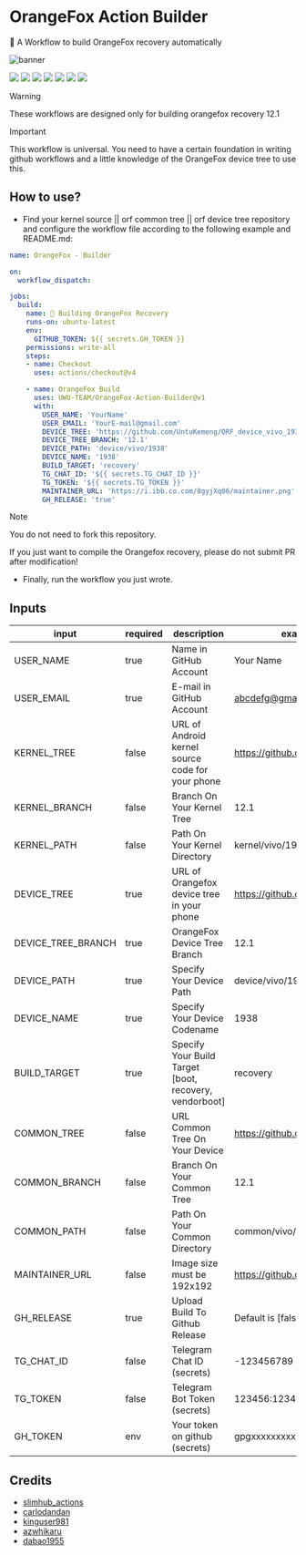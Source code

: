 # OrangeFox Action Builder
🦊 A Workflow to build OrangeFox recovery automatically

![banner](https://i.imgur.com/hdLJ3Hi.png "banner")

[![](https://img.shields.io/github/actions/workflow/status/UWU-TEAM/OrangeFox-Action-Builder/test.yml?style=for-the-badge&color=fee4d0&logo=githubactions&logoColor=fee4d0)](https://github.com/UWU-TEAM/OrangeFox-Action-Builder/actions/workflows/test.yml)
[![](https://img.shields.io/github/issues/UWU-TEAM/OrangeFox-Action-Builder?style=for-the-badge&color=fee4d0&logo=files&logoColor=fee4d0)](https://github.com/UWU-TEAM/OrangeFox-Action-Builder/issues)
[![](https://img.shields.io/github/stars/UWU-TEAM/OrangeFox-Action-Builder?style=for-the-badge&color=fee4d0&logo=starship&logoColor=fee4d0)](https://github.com/UWU-TEAM/OrangeFox-Action-Builder/stargazers)
[![](https://img.shields.io/github/forks/UWU-TEAM/OrangeFox-Action-Builder?style=for-the-badge&color=fee4d0&logo=git&logoColor=fee4d0)](https://github.com/UWU-TEAM/OrangeFox-Action-Builder/forks)
[![](https://img.shields.io/github/license/UWU-TEAM/OrangeFox-Action-Builder?style=for-the-badge&color=fee4d0&logo=apache&logoColor=fee4d0)](https://github.com/UWU-TEAM/OrangeFox-Action-Builder/blob/main/LICENSE)
[![](https://img.shields.io/github/v/release/UWU-TEAM/OrangeFox-Action-Builder?style=for-the-badge&color=fee4d0&logo=github&logoColor=fee4d0)](https://github.com/UWU-TEAM/OrangeFox-Action-Builder/releases/latest)
[![](https://img.shields.io/github/last-commit/UWU-TEAM/OrangeFox-Action-Builder?style=for-the-badge&color=fee4d0&logo=codeigniter&logoColor=fee4d0)](https://github.com/UWU-TEAM/OrangeFox-Action-Builder/commits/main/)

> [!WARNING]
>
> These workflows are designed only for building orangefox recovery 12.1

> [!IMPORTANT]
> This workflow is universal. You need to have a certain foundation in writing github workflows and a little knowledge of the OrangeFox device tree to use this.

## How to use?
- Find your kernel source || orf common tree || orf device tree repository and configure the workflow file according to the following example and README.md:

```yml
name: OrangeFox - Builder

on:
  workflow_dispatch:

jobs:
  build:
    name: 🦊 Building OrangeFox Recovery
    runs-on: ubuntu-latest
    env:
      GITHUB_TOKEN: ${{ secrets.GH_TOKEN }}
    permissions: write-all
    steps:
    - name: Checkout
      uses: actions/checkout@v4

    - name: OrangeFox Build
      uses: UWU-TEAM/OrangeFox-Action-Builder@v1
      with:
        USER_NAME: 'YourName'
        USER_EMAIL: 'YourE-mail@gmail.com'
        DEVICE_TREE: 'https://github.com/UntuKemeng/ORF_device_vivo_1938'
        DEVICE_TREE_BRANCH: '12.1'
        DEVICE_PATH: 'device/vivo/1938'
        DEVICE_NAME: '1938'
        BUILD_TARGET: 'recovery'
        TG_CHAT_ID: '${{ secrets.TG_CHAT_ID }}'
        TG_TOKEN: '${{ secrets.TG_TOKEN }}'
        MAINTAINER_URL: 'https://i.ibb.co.com/8gyjXq06/maintainer.png'
        GH_RELEASE: 'true'
```

> [!NOTE]
> You do not need to fork this repository.
>
> If you just want to compile the Orangefox recovery, please do not submit PR after modification!

- Finally, run the workflow you just wrote.
## Inputs
| input               | required | description | example value |
|---------------------|----------|-------------|---------|
| USER_NAME | true | Name in GitHub Account | Your Name |
| USER_EMAIL | true | E-mail in GitHub Account | abcdefg@gmail.com |
| KERNEL_TREE | false | URL of Android kernel source code for your phone | https://github.com/username/project |
| KERNEL_BRANCH | false | Branch On Your Kernel Tree | 12.1 |
| KERNEL_PATH | false | Path On Your Kernel Directory | kernel/vivo/1938 |
| DEVICE_TREE | true | URL of Orangefox device tree in your phone | https://github.com/username/project |
| DEVICE_TREE_BRANCH | true | OrangeFox Device Tree Branch | 12.1 |
| DEVICE_PATH | true | Specify Your Device Path | device/vivo/1938 |
| DEVICE_NAME | true | Specify Your Device Codename | 1938 |
| BUILD_TARGET | true | Specify Your Build Target [boot, recovery, vendorboot] | recovery |
| COMMON_TREE | false | URL Common Tree On Your Device | https://github.com/username/project |
| COMMON_BRANCH | false | Branch On Your Common Tree | 12.1 |
| COMMON_PATH | false | Path On Your Common Directory | common/vivo/1938 |
| MAINTAINER_URL | false | Image size must be 192x192 | https://github.com/username/project |
| GH_RELEASE | true | Upload Build To Github Release | Default is [false] |
| TG_CHAT_ID | false | Telegram Chat ID (secrets) | -123456789 |
| TG_TOKEN | false | Telegram Bot Token (secrets) | 123456:12345678987654321 |
| GH_TOKEN | env | Your token on github (secrets) | gpgxxxxxxxxxxd |

## Credits
- [slimhub_actions](https://github.com/rokibhasansagar/slimhub_actions)
- [carlodandan](https://github.com/carlodandan/OrangeFox-Action-Builder)
- [kinguser981](https://github.com/kinguser981/OrangeFox-Recovery-Builder-2024)
- [azwhikaru](https://github.com/azwhikaru/Action-OFRP-Builder)
- [dabao1955](https://github.com/dabao1955/kernel_build_action)
